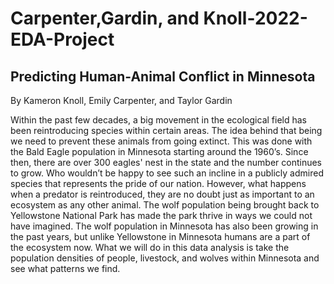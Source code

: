 # Carpenter,Gardin, and Knoll-2022-EDA-Project

## Predicting Human-Animal Conflict in Minnesota 

By Kameron Knoll, Emily Carpenter, and Taylor Gardin 

Within the past few decades, a big movement in the ecological field has been reintroducing species within certain areas. The idea behind that being we need to prevent these animals from going extinct. This was done with the Bald Eagle population in Minnesota starting around the 1960’s. Since then, there are over 300 eagles' nest in the state and the number continues to grow. Who wouldn’t be happy to see such an incline in a publicly admired species that represents the pride of our nation. However, what happens when a predator is reintroduced, they are no doubt just as important to an ecosystem as any other animal. The wolf population being brought back to Yellowstone National Park has made the park thrive in ways we could not have imagined. The wolf population in Minnesota has also been growing in the past years, but unlike Yellowstone in Minnesota humans are a part of the ecosystem now. What we will do in this data analysis is take the population densities of people, livestock, and wolves within Minnesota and see what patterns we find.  
